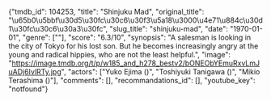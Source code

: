 {"tmdb_id": 104253, "title": "Shinjuku Mad", "original_title": "\u65b0\u5bbf\u30d5\u30fc\u30c6\u30f3\u5a18\u3000\u4e71\u884c\u30d1\u30fc\u30c6\u30a3\u30fc", "slug_title": "shinjuku-mad", "date": "1970-01-01", "genre": [""], "score": "6.3/10", "synopsis": "A salesman is looking in the city of Tokyo for his lost son. But he becomes increasingly angry at the young and radical hippies, who are not the least helpful.", "image": "https://image.tmdb.org/t/p/w185_and_h278_bestv2/bONEObYEmuRxvLmJuADj6IvlRTy.jpg", "actors": ["Yuko Ejima ()", "Toshiyuki Tanigawa ()", "Mikio Terashima ()"], "comments": [], "recommandations_id": [], "youtube_key": "notfound"}